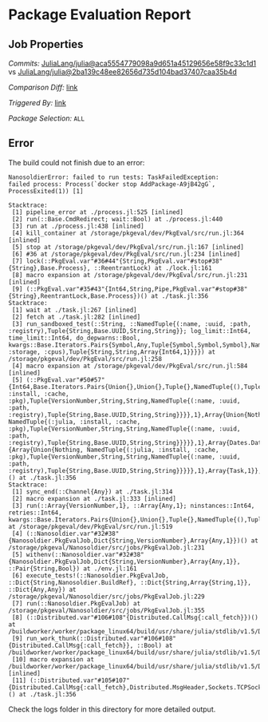 # Package Evaluation Report

## Job Properties

*Commits:* [JuliaLang/julia@aca5554779098a9d651a45129656e58f9c33c1d1](https://github.com/JuliaLang/julia/commit/aca5554779098a9d651a45129656e58f9c33c1d1) vs [JuliaLang/julia@2ba139c48ee82656d735d104bad37407caa35b4d](https://github.com/JuliaLang/julia/commit/2ba139c48ee82656d735d104bad37407caa35b4d)

*Comparison Diff:* [link](https://github.com/JuliaLang/julia/compare/2ba139c48ee82656d735d104bad37407caa35b4d..aca5554779098a9d651a45129656e58f9c33c1d1)

*Triggered By:* [link](https://github.com/JuliaLang/julia/pull/40067#issuecomment-818454596)

*Package Selection:* `ALL`

## Error

The build could not finish due to an error:

```
NanosoldierError: failed to run tests: TaskFailedException:
failed process: Process(`docker stop AddPackage-A9jB42gG`, ProcessExited(1)) [1]

Stacktrace:
 [1] pipeline_error at ./process.jl:525 [inlined]
 [2] run(::Base.CmdRedirect; wait::Bool) at ./process.jl:440
 [3] run at ./process.jl:438 [inlined]
 [4] kill_container at /storage/pkgeval/dev/PkgEval/src/run.jl:364 [inlined]
 [5] stop at /storage/pkgeval/dev/PkgEval/src/run.jl:167 [inlined]
 [6] #36 at /storage/pkgeval/dev/PkgEval/src/run.jl:234 [inlined]
 [7] lock(::PkgEval.var"#36#44"{String,PkgEval.var"#stop#38"{String},Base.Process}, ::ReentrantLock) at ./lock.jl:161
 [8] macro expansion at /storage/pkgeval/dev/PkgEval/src/run.jl:231 [inlined]
 [9] (::PkgEval.var"#35#43"{Int64,String,Pipe,PkgEval.var"#stop#38"{String},ReentrantLock,Base.Process})() at ./task.jl:356
Stacktrace:
 [1] wait at ./task.jl:267 [inlined]
 [2] fetch at ./task.jl:282 [inlined]
 [3] run_sandboxed_test(::String, ::NamedTuple{(:name, :uuid, :path, :registry),Tuple{String,Base.UUID,String,String}}; log_limit::Int64, time_limit::Int64, do_depwarns::Bool, kwargs::Base.Iterators.Pairs{Symbol,Any,Tuple{Symbol,Symbol,Symbol},NamedTuple{(:cache, :storage, :cpus),Tuple{String,String,Array{Int64,1}}}}) at /storage/pkgeval/dev/PkgEval/src/run.jl:258
 [4] macro expansion at /storage/pkgeval/dev/PkgEval/src/run.jl:584 [inlined]
 [5] (::PkgEval.var"#50#57"{Int64,Base.Iterators.Pairs{Union{},Union{},Tuple{},NamedTuple{(),Tuple{}}},String,Array{NamedTuple{(:julia, :install, :cache, :pkg),Tuple{VersionNumber,String,String,NamedTuple{(:name, :uuid, :path, :registry),Tuple{String,Base.UUID,String,String}}}},1},Array{Union{Nothing, NamedTuple{(:julia, :install, :cache, :pkg),Tuple{VersionNumber,String,String,NamedTuple{(:name, :uuid, :path, :registry),Tuple{String,Base.UUID,String,String}}}}},1},Array{Dates.DateTime,1},PkgEval.var"#stop_work#53"{Array{Union{Nothing, NamedTuple{(:julia, :install, :cache, :pkg),Tuple{VersionNumber,String,String,NamedTuple{(:name, :uuid, :path, :registry),Tuple{String,Base.UUID,String,String}}}}},1},Array{Task,1}},Int64})() at ./task.jl:356
Stacktrace:
 [1] sync_end(::Channel{Any}) at ./task.jl:314
 [2] macro expansion at ./task.jl:333 [inlined]
 [3] run(::Array{VersionNumber,1}, ::Array{Any,1}; ninstances::Int64, retries::Int64, kwargs::Base.Iterators.Pairs{Union{},Union{},Tuple{},NamedTuple{(),Tuple{}}}) at /storage/pkgeval/dev/PkgEval/src/run.jl:519
 [4] (::Nanosoldier.var"#32#38"{Nanosoldier.PkgEvalJob,Dict{String,VersionNumber},Array{Any,1}})() at /storage/pkgeval/Nanosoldier/src/jobs/PkgEvalJob.jl:231
 [5] withenv(::Nanosoldier.var"#32#38"{Nanosoldier.PkgEvalJob,Dict{String,VersionNumber},Array{Any,1}}, ::Pair{String,Bool}) at ./env.jl:161
 [6] execute_tests!(::Nanosoldier.PkgEvalJob, ::Dict{String,Nanosoldier.BuildRef}, ::Dict{String,Array{String,1}}, ::Dict{Any,Any}) at /storage/pkgeval/Nanosoldier/src/jobs/PkgEvalJob.jl:229
 [7] run(::Nanosoldier.PkgEvalJob) at /storage/pkgeval/Nanosoldier/src/jobs/PkgEvalJob.jl:355
 [8] (::Distributed.var"#106#108"{Distributed.CallMsg{:call_fetch}})() at /buildworker/worker/package_linux64/build/usr/share/julia/stdlib/v1.5/Distributed/src/process_messages.jl:294
 [9] run_work_thunk(::Distributed.var"#106#108"{Distributed.CallMsg{:call_fetch}}, ::Bool) at /buildworker/worker/package_linux64/build/usr/share/julia/stdlib/v1.5/Distributed/src/process_messages.jl:79
 [10] macro expansion at /buildworker/worker/package_linux64/build/usr/share/julia/stdlib/v1.5/Distributed/src/process_messages.jl:294 [inlined]
 [11] (::Distributed.var"#105#107"{Distributed.CallMsg{:call_fetch},Distributed.MsgHeader,Sockets.TCPSocket})() at ./task.jl:356
```

Check the logs folder in this directory for more detailed output.

